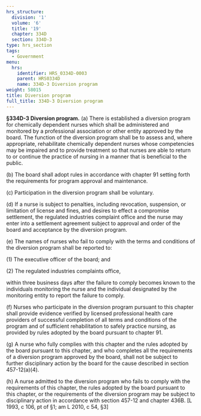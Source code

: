 ```yaml
---
hrs_structure:
  division: '1'
  volume: '6'
  title: '19'
  chapter: 334D
  section: 334D-3
type: hrs_section
tags:
  - Government
menu:
  hrs:
    identifier: HRS_0334D-0003
    parent: HRS0334D
    name: 334D-3 Diversion program
weight: 58015
title: Diversion program
full_title: 334D-3 Diversion program
---
```

**§334D-3 Diversion program.** (a) There is established a diversion program for chemically dependent nurses which shall be administered and monitored by a professional association or other entity approved by the board. The function of the diversion program shall be to assess and, where appropriate, rehabilitate chemically dependent nurses whose competencies may be impaired and to provide treatment so that nurses are able to return to or continue the practice of nursing in a manner that is beneficial to the public.

(b) The board shall adopt rules in accordance with chapter 91 setting forth the requirements for program approval and maintenance.

(c) Participation in the diversion program shall be voluntary.

(d) If a nurse is subject to penalties, including revocation, suspension, or limitation of license and fines, and desires to effect a compromise settlement, the regulated industries complaint office and the nurse may enter into a settlement agreement subject to approval and order of the board and acceptance by the diversion program.

(e) The names of nurses who fail to comply with the terms and conditions of the diversion program shall be reported to:

(1) The executive officer of the board; and

(2) The regulated industries complaints office,

within three business days after the failure to comply becomes known to the individuals monitoring the nurse and the individual designated by the monitoring entity to report the failure to comply.

(f) Nurses who participate in the diversion program pursuant to this chapter shall provide evidence verified by licensed professional health care providers of successful completion of all terms and conditions of the program and of sufficient rehabilitation to safely practice nursing, as provided by rules adopted by the board pursuant to chapter 91.

(g) A nurse who fully complies with this chapter and the rules adopted by the board pursuant to this chapter, and who completes all the requirements of a diversion program approved by the board, shall not be subject to further disciplinary action by the board for the cause described in section 457-12(a)(4).

(h) A nurse admitted to the diversion program who fails to comply with the requirements of this chapter, the rules adopted by the board pursuant to this chapter, or the requirements of the diversion program may be subject to disciplinary action in accordance with section 457-12 and chapter 436B. [L 1993, c 106, pt of §1; am L 2010, c 54, §3]